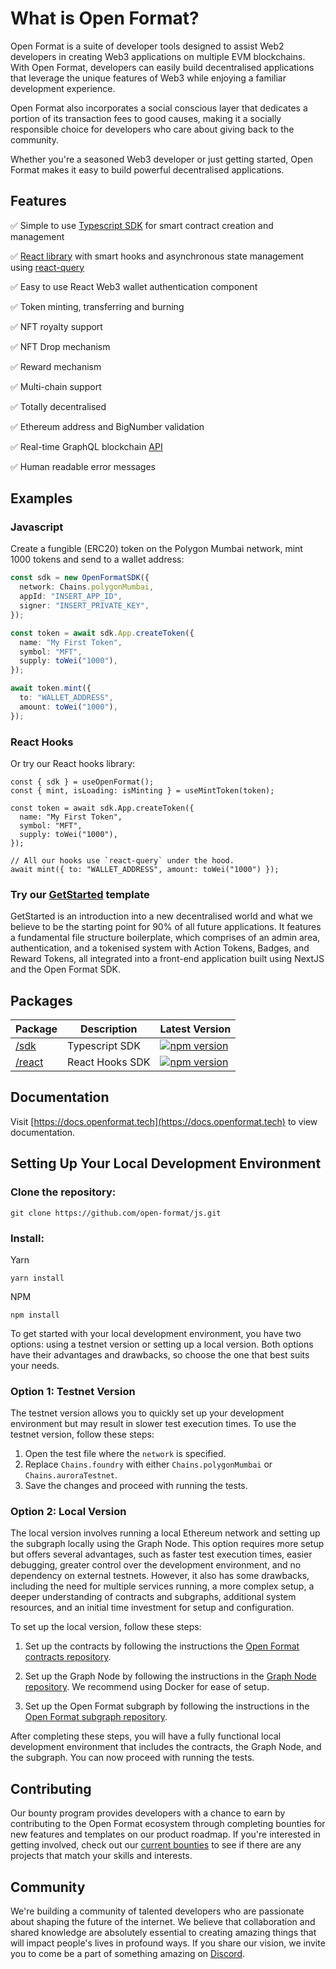 # What is Open Format?

Open Format is a suite of developer tools designed to assist Web2 developers in creating Web3 applications on multiple EVM blockchains. With Open Format, developers can easily build decentralised applications that leverage the unique features of Web3 while enjoying a familiar development experience.

Open Format also incorporates a social conscious layer that dedicates a portion of its transaction fees to good causes, making it a socially responsible choice for developers who care about giving back to the community.

Whether you're a seasoned Web3 developer or just getting started, Open Format makes it easy to build powerful decentralised applications.

## Features

✅ Simple to use [Typescript SDK](https://github.com/open-format/js/tree/main/packages/sdk) for smart contract creation and management

✅ [React library](https://github.com/open-format/js/tree/main/packages/react) with smart hooks and asynchronous state management using [react-query](https://tanstack.com/query/latest/)

✅ Easy to use React Web3 wallet authentication component

✅ Token minting, transferring and burning

✅ NFT royalty support

✅ NFT Drop mechanism

✅ Reward mechanism

✅ Multi-chain support

✅ Totally decentralised

✅ Ethereum address and BigNumber validation

✅ Real-time GraphQL blockchain [API](https://api.thegraph.com/subgraphs/name/open-format/mumbai)

✅ Human readable error messages

## Examples

### Javascript

Create a fungible (ERC20) token on the Polygon Mumbai network, mint 1000 tokens and send to a wallet address:

```ts
const sdk = new OpenFormatSDK({
  network: Chains.polygonMumbai,
  appId: "INSERT_APP_ID",
  signer: "INSERT_PRIVATE_KEY",
});

const token = await sdk.App.createToken({
  name: "My First Token",
  symbol: "MFT",
  supply: toWei("1000"),
});

await token.mint({
  to: "WALLET_ADDRESS",
  amount: toWei("1000"),
});
```

### React Hooks

Or try our React hooks library:

```tsx
const { sdk } = useOpenFormat();
const { mint, isLoading: isMinting } = useMintToken(token);

const token = await sdk.App.createToken({
  name: "My First Token",
  symbol: "MFT",
  supply: toWei("1000"),
});

// All our hooks use `react-query` under the hood.
await mint({ to: "WALLET_ADDRESS", amount: toWei("1000") });
```

### Try our [GetStarted](https://github.com/open-format/GetStarted) template

GetStarted is an introduction into a new decentralised world and what we believe to be the starting point for 90% of all future applications. It features a fundamental file structure boilerplate, which comprises of an admin area, authentication, and a tokenised system with Action Tokens, Badges, and Reward Tokens, all integrated into a front-end application built using NextJS and the Open Format SDK.

## Packages

| Package                    | Description     | Latest Version                                                                                                                                                            |
| -------------------------- | --------------- | ------------------------------------------------------------------------------------------------------------------------------------------------------------------------- |
| [/sdk](./packages/sdk)     | Typescript SDK  | <a href="https://www.npmjs.com/package/@openformat/sdk"><img src="https://img.shields.io/npm/v/@openformat/sdk?color=blue&label=npm&logo=npm" alt="npm version"/></a>     |
| [/react](./packages/react) | React Hooks SDK | <a href="https://www.npmjs.com/package/@openformat/react"><img src="https://img.shields.io/npm/v/@openformat/react?color=blue&label=npm&logo=npm" alt="npm version"/></a> |

## Documentation

Visit [https://docs.openformat.tech](https://docs.openformat.tech) to view documentation.

## Setting Up Your Local Development Environment

### Clone the repository:

`git clone https://github.com/open-format/js.git`

### Install:

Yarn

`yarn install`

NPM

`npm install`

To get started with your local development environment, you have two options: using a testnet version or setting up a local version. Both options have their advantages and drawbacks, so choose the one that best suits your needs.

### Option 1: Testnet Version

The testnet version allows you to quickly set up your development environment but may result in slower test execution times. To use the testnet version, follow these steps:

1. Open the test file where the `network` is specified.
2. Replace `Chains.foundry` with either `Chains.polygonMumbai` or `Chains.auroraTestnet`.
3. Save the changes and proceed with running the tests.

### Option 2: Local Version

The local version involves running a local Ethereum network and setting up the subgraph locally using the Graph Node. This option requires more setup but offers several advantages, such as faster test execution times, easier debugging, greater control over the development environment, and no dependency on external testnets. However, it also has some drawbacks, including the need for multiple services running, a more complex setup, a deeper understanding of contracts and subgraphs, additional system resources, and an initial time investment for setup and configuration.

To set up the local version, follow these steps:

1. Set up the contracts by following the instructions the [Open Format contracts repository](https://github.com/open-format/contracts).

2. Set up the Graph Node by following the instructions in the [Graph Node repository](https://github.com/graphprotocol/graph-node). We recommend using Docker for ease of setup.

3. Set up the Open Format subgraph by following the instructions in the [Open Format subgraph repository](https://github.com/open-format/subgraph).

After completing these steps, you will have a fully functional local development environment that includes the contracts, the Graph Node, and the subgraph. You can now proceed with running the tests.

## Contributing

Our bounty program provides developers with a chance to earn by contributing to the Open Format ecosystem through completing bounties for new features and templates on our product roadmap. If you're interested in getting involved, check out our [current bounties](https://github.com/orgs/open-format/projects) to see if there are any projects that match your skills and interests.

## Community

We're building a community of talented developers who are passionate about shaping the future of the internet. We believe that collaboration and shared knowledge are absolutely essential to creating amazing things that will impact people's lives in profound ways. If you share our vision, we invite you to come be a part of something amazing on [Discord](https://discord.gg/BgkbC7Dkuf).
